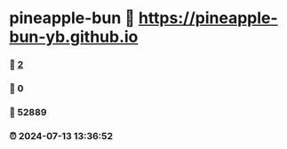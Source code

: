 # pineapple-bun :link: https://pineapple-bun-yb.github.io 
### :page_facing_up: [2](https://pineapple-bun-yb.github.io/tag.html) 
### :speech_balloon: 0 
### :hibiscus: 52889 
### :alarm_clock: 2024-07-13 13:36:52 

